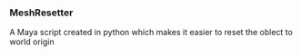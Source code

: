 ### MeshResetter ###
A Maya script created in python which makes it easier to reset the oblect to world origin
